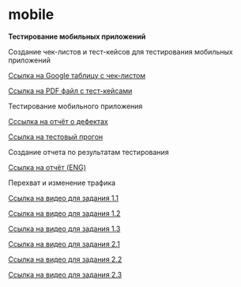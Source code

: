 # mobile 
**Тестирование мобильных приложений**

Создание чек-листов и тест-кейсов для тестирования мобильных приложений

[Ссылка на Google таблицу с чек-листом](https://docs.google.com/spreadsheets/d/1LhaagjiA-W0c3WCkDtFrg8dg2NM8OtHbf35V_ffDDYU/edit?pli=1&gid=0#gid=0)

[Ссылка на PDF файл с тест-кейсами](https://github.com/natlaxmat/mobile/blob/main/Mobile_app_test_cases.pdf)

Тестирование мобильного приложения

[Сссылка на отчёт о дефектах](https://github.com/natlaxmat/mobile/blob/main/Issues.xlsx)

[Ссылка на тестовый прогон](https://github.com/natlaxmat/mobile/blob/main/G10-Express%2Brun%2Bmobile_app.pdf)

Создание отчета по результатам тестирования

[Ссылка на отчёт (ENG)](https://github.com/natlaxmat/mobile/blob/main/Mobile_app_test_cases.pdf)

Перехват и изменение трафика

[Ссылка на видео для задания 1.1](https://github.com/natlaxmat/mobile/blob/main/1.1.Breakpoints_emulator.mp4)

[Ссылка на видео для задания 1.2](https://github.com/natlaxmat/mobile/blob/main/1.2.Rewrite_emulator.mp4)

[Ссылка на видео для задания 1.3](https://github.com/natlaxmat/mobile/blob/main/1.3.Map_remote_emulator.mp4)

[Ссылка на видео для задания 2.1](https://github.com/natlaxmat/mobile/blob/main/2.1.Delete_Item_emulator.mp4)

[Ссылка на видео для задания 2.2](https://github.com/natlaxmat/mobile/blob/main/2.2.Map_local_emulator.mp4)

[Ссылка на видео для задания 2.3](https://github.com/natlaxmat/mobile/blob/main/2.3.Screenshot_user_agent.png)
